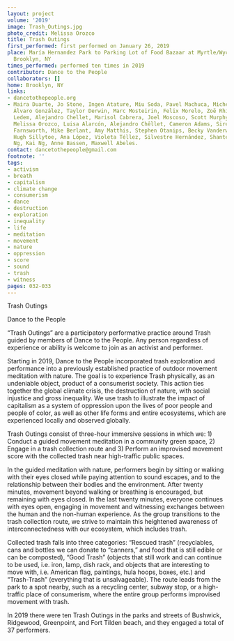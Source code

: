 ```yaml
---
layout: project
volume: '2019'
image: Trash_Outings.jpg
photo_credit: Melissa Orozco
title: Trash Outings
first_performed: first performed on January 26, 2019
place: María Hernandez Park to Parking Lot of Food Bazaar at Myrtle/Wyckoff Avenues,
  Brooklyn, NY
times_performed: performed ten times in 2019
contributor: Dance to the People
collaborators: []
home: Brooklyn, NY
links:
- dancetothepeople.org
- Maira Duarte, Jo Stone, Ingen Atature, Miu Soda, Pavel Machuca, Michelle Applebaum,
  Álvaro González, Taylor Derwin, Marc Mosteirin, Felix Morelo, Zoë Rhinehart, Gaspar
  Ledem, Alejandro Chellet, Marisol Cabrera, Joel Moscoso, Scott Murphy, Frances Sorensen,
  Melissa Orozco, Luisa Alarcón, Alejandro Chêllet, Cameron Adams, Sireen Smyth, Carolyn
  Farnsworth, Mike Berlant, Amy Matthis, Stephen Otanips, Becky Vanderway, Alex Romania,
  Hugh Sillytoe, Ana López, Violeta Téllez, Silvestre Hernández, Shantel Moses, Kevin
  Ng, Kai Ng, Anne Bassen, Maxwell Abeles.
contact: dancetothepeople@gmail.com
footnote: ''
tags:
- activism
- breath
- capitalism
- climate change
- consumerism
- dance
- destruction
- exploration
- inequality
- life
- meditation
- movement
- nature
- oppression
- score
- sound
- trash
- witness
pages: 032-033
---
```



Trash Outings

Dance to the People

“Trash Outings” are a participatory performative practice around Trash guided by members of Dance to the People. Any person regardless of experience or ability is welcome to join as an activist and performer.

Starting in 2019, Dance to the People incorporated trash exploration and performance into a previously established practice of outdoor movement meditation with nature. The goal is to experience Trash physically, as an undeniable object, product of a consumerist society. This action ties together the global climate crisis, the destruction of nature, with social injustice and gross inequality. We use trash to illustrate the impact of capitalism as a system of oppression upon the lives of poor people and people of color, as well as other life forms and entire ecosystems, which are experienced locally and observed globally.

Trash Outings consist of three-hour immersive sessions in which we: 1) Conduct a guided movement meditation in a community green space, 2) Engage in a trash collection route and 3) Perform an improvised movement score with the collected trash near high-traffic public spaces.

In the guided meditation with nature, performers begin by sitting or walking with their eyes closed while paying attention to sound escapes, and to the relationship between their bodies and the environment. After twenty minutes, movement beyond walking or breathing is encouraged, but remaining with eyes closed. In the last twenty minutes, everyone continues with eyes open, engaging in movement and witnessing exchanges between the human and the non-human experience. As the group transitions to the trash collection route, we strive to maintain this heightened awareness of interconnectedness with our ecosystem, which includes trash.

Collected trash falls into three categories: “Rescued trash” (recyclables, cans and bottles we can donate to “canners,” and food that is still edible or can be composted), “Good Trash” (objects that still work and can continue to be used, i.e. iron, lamp, dish rack, and objects that are interesting to move with, i.e. American flag, paintings, hula hoops, boxes, etc.) and “Trash-Trash” (everything that is unsalvageable). The route leads from the park to a spot nearby, such as a recycling center, subway stop, or a high-traffic place of consumerism, where the entire group performs improvised movement with trash.

In 2019 there were ten Trash Outings in the parks and streets of Bushwick, Ridgewood, Greenpoint, and Fort Tilden beach, and they engaged a total of 37 performers.
